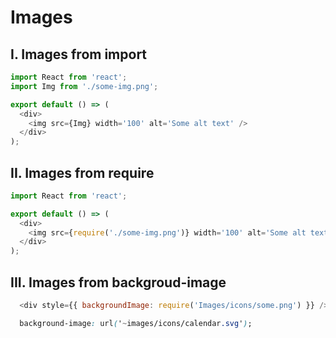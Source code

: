 # Images
## I. Images from import
```js
import React from 'react';
import Img from './some-img.png';

export default () => (
  <div>
    <img src={Img} width='100' alt='Some alt text' />
  </div>
);
```

## II. Images from require
```js
import React from 'react';

export default () => (
  <div>
    <img src={require('./some-img.png')} width='100' alt='Some alt text' />
  </div>
);
```

## III. Images from backgroud-image
```js
  <div style={{ backgroundImage: require('Images/icons/some.png') }} />
``` 

```css
  background-image: url('~images/icons/calendar.svg');  
```
